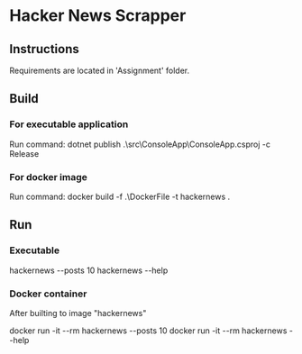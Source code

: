 # Hacker News Scrapper

## Instructions

Requirements are located in 'Assignment' folder.

## Build

### For executable application

Run command: dotnet publish .\src\ConsoleApp\ConsoleApp.csproj -c Release

### For docker image

Run command: docker build -f .\DockerFile -t hackernews .

## Run

### Executable

hackernews --posts 10
hackernews --help

### Docker container

After builting to image "hackernews"

docker run -it --rm hackernews --posts 10
docker run -it --rm hackernews --help

